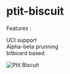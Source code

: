 # ptit-biscuit

Features : 

UCI support<br>
Alpha-beta prunning<br>
bitboard based<br>

<img alt="Ptit Biscuit" src="https://cdn.jeux2cuisine.fr/IMG/jpg/ptitbiscuit.jpg">
